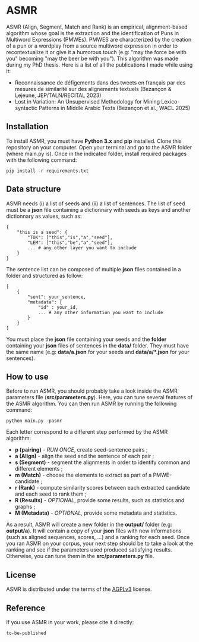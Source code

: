# ASMR

ASMR (Align, Segment, Match and Rank) is an empirical, alignment-based algorithm whose goal is the extraction and the identification of Puns in Multiword Expressions (PMWEs). PMWES are characterized by the creation of a pun or a wordplay from a source multiword expression in order to recontextualize it or give it a humorous touch (e.g: "may the force be with you" becoming "may the beer be with you"). This algorithm was made during my PhD thesis. Here is a list of all the publications I made while using it:

- Reconnaissance de défigements dans des tweets en français par des mesures de similarité sur des alignements textuels (Bezançon & Lejeune, JEP/TALN/RECITAL 2023)
- Lost in Variation: An Unsupervised Methodology for Mining Lexico-syntactic Patterns in Middle Arabic Texts (Bezançon et al., WACL 2025)

## Installation

To install ASMR, you must have **Python 3.x** and **pip** installed. Clone this repository on your computer. Open your terminal and go to the ASMR folder (where main.py is). Once in the indicated folder, install required packages with the following command:

```
pip install -r requirements.txt
```

## Data structure

ASMR needs (i) a list of seeds and (ii) a list of sentences. The list of seed must be a **json** file containing a dictionnary with seeds as keys and another dictionnary as values, such as:

```
{
    "this is a seed": {
        "TOK": ["this","is","a","seed"],
        "LEM": ["this","be","a","seed"],
        ... # any other layer you want to include
    }
}
```

The sentence list can be composed of multiple **json** files contained in a folder and structured as follow:

```
[
    {
        "sent": your_sentence,
        "metadata": {
            "id" : your_id,
            ... # any other information you want to include
        }
    }
]
```

You must place the **json** file containing your seeds and the **folder** containing your **json** files of sentences in the **data/** folder. They must have the same name (e.g: **data/a.json** for your seeds and **data/a/*.json** for your sentences).

## How to use

Before to run ASMR, you should probably take a look inside the ASMR parameters file (**src/parameters.py**). Here, you can tune several features of the ASMR algorithm. You can then run ASMR by running the following command:

```
python main.py -pasmr
```

Each letter correspond to a different step performed by the ASMR algorithm:

- **p (pairing)** - *RUN ONCE*, create seed-sentence pairs ;
- **a (Align)** - align the seed and the sentence of each pair ;
- **s (Segment)** - segment the alignments in order to identify common and different elements ;
- **m (Match)** - choose the elements to extract as part of a PMWE-candidate ;
- **r (Rank)** - compute similarity scores between each extracted candidate and each seed to rank them ;
- **R (Results)** - *OPTIONAL*, provide some results, such as statistics and graphs ;
- **M (Metadata)** - *OPTIONAL*, provide some metadata and statistics.

As a result, ASMR will create a new folder in the **output/** folder (e.g: **output/a**). It will contain a copy of your **json** files with new informations (such as aligned sequences, scores, ...) and a ranking for each seed. Once you ran ASMR on your corpus, your next step should be to take a look at the ranking and see if the parameters used produced satisfying results. Otherwise, you can tune them in the **src/parameters.py** file.

## License

ASMR is distributed under the terms of the [AGPLv3](https://www.gnu.org/licenses/agpl-3.0.html) license.

## Reference

If you use ASMR in your work, please cite it directly:

```
to-be-published
```

